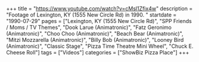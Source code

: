 +++
title = "https://www.youtube.com/watch?v=cMsl1Zfix4w"
description = "Footage of Lexington, KY (1555 New Circle Rd) in 1990. "
startdate = "1990-07-29"
pages = ["Lexington, KY (1555 New Circle Rd)", "SPP Friends / Moms / TV Themes", "Dook Larue (Animatronic)", "Fatz Geronimo (Animatronic)", "Choo Choo (Animatronic)", "Beach Bear (Animatronic)", "Mitzi Mozzarella (Animatronic)", "Billy Bob (Animatronic)", "Looney Bird (Animatronic)", "Classic Stage", "Pizza Time Theatre Mini Wheel", "Chuck E. Cheese Roll"]
tags = ["Videos"]
categories = ["ShowBiz Pizza Place"]
+++
